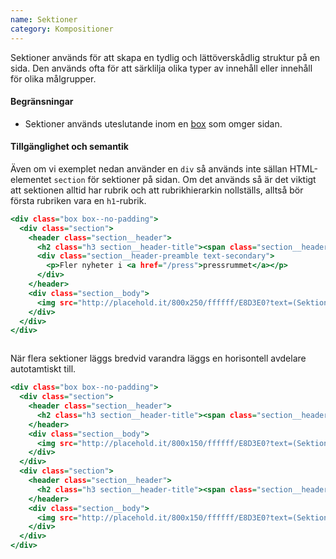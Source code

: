 ```yaml
---
name: Sektioner
category: Kompositioner
---
```


Sektioner används för att skapa en tydlig och lättöverskådlig struktur på en sida. Den används ofta för att  särklilja olika typer av innehåll eller innehåll för olika målgrupper.

#### Begränsningar
- Sektioner används uteslutande inom en [box](#box) som omger sidan.

#### Tillgänglighet och semantik
Även om vi exemplet nedan använder en `div` så används inte sällan HTML-elementet `section` för sektioner på sidan. Om det används så är det viktigt att sektionen alltid har rubrik och att rubrikhierarkin nollställs, alltså bör första rubriken vara en `h1`-rubrik.

```boxed.html
<div class="box box--no-padding">
  <div class="section">
    <header class="section__header">
      <h2 class="h3 section__header-title"><span class="section__header-title-text">Press och nyheter<span></h2>
      <div class="section__header-preamble text-secondary">
        <p>Fler nyheter i <a href="/press">pressrummet</a></p>
      </div>
    </header>
    <div class="section__body">
      <img src="http://placehold.it/800x250/ffffff/E8D3E0?text=(Sektionens innehåll)" style="max-width: 100%"  />
    </div>
  </div>
</div>
```
```boxed:_well/padded-purple.css hidden
```

När flera sektioner läggs bredvid varandra läggs en horisontell avdelare autotamtiskt till.

```multiple.html
<div class="box box--no-padding">
  <div class="section">
    <header class="section__header">
      <h2 class="h3 section__header-title"><span class="section__header-title-text">Sektion 1<span></h2>
    </header>
    <div class="section__body">
      <img src="http://placehold.it/800x150/ffffff/E8D3E0?text=(Sektionens innehåll)" style="max-width: 100%"  />
    </div>
  </div>
  <div class="section">
    <header class="section__header">
      <h2 class="h3 section__header-title"><span class="section__header-title-text">Sektion 2<span></h2>
    </header>
    <div class="section__body">
      <img src="http://placehold.it/800x150/ffffff/E8D3E0?text=(Sektionens innehåll)" style="max-width: 100%"  />
    </div>
  </div>
</div>
```
```multiple:_well/padded-purple.css hidden
```
